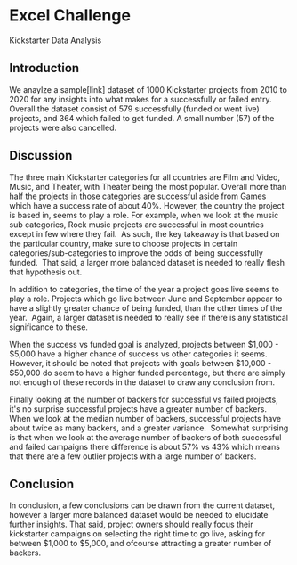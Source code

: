 # Excel Challenge

Kickstarter Data Analysis

## Introduction

We anaylze a sample[link] dataset of 1000 Kickstarter projects from 2010 to 2020 for any insights into what makes for a successfully or failed entry. Overall the dataset consist of 579 successfully (funded or went live) projects, and 364 which failed to get funded. A small number (57) of the projects were also cancelled.

## Discussion

The three main Kickstarter categories for all countries are Film and Video, Music, and Theater, with Theater being the most popular. Overall more than half the projects in those categories are successful aside from Games which have a success rate of about 40%. However, the country the project is based in, seems to play a role. For example, when we look at the music sub categories, Rock music projects are successful in most countries except in few where they fail.  As such, the key takeaway is that based on the particular country, make sure to choose projects in certain categories/sub-categories to improve the odds of being successfully funded.  That said, a larger more balanced dataset is needed to really flesh that hypothesis out.  

In addition to categories, the time of the year a project goes live seems to play a role. Projects which go live between June and September appear to have a slightly greater chance of being funded, than the other times of the year.  Again, a larger dataset is needed to really see if there is any statistical significance to these.

When the success vs funded goal is analyzed, projects between $1,000 - $5,000 have a higher chance of success vs other categories it seems.  However, it should be noted that projects with goals between $10,000 - $50,000 do seem to have a higher funded percentage, but there are simply not enough of these records in the dataset to draw any conclusion from.   

Finally looking at the number of backers for successful vs failed projects, it's no surprise successful projects have a greater number of backers. When we look at the median number of backers, successful projects have about twice as many backers, and a greater variance.  Somewhat surprising is that when we look at the average number of backers of both successful and failed campaigns there difference is about 57% vs 43% which means that there are a few outlier projects with a large number of backers.

## Conclusion

In conclusion, a few conclusions can be drawn from the current dataset, however a larger more balanced dataset would be needed to elucidate further insights. That said, project owners should really focus their kickstarter campaigns on selecting the right time to go live, asking for between $1,000 to $5,000, and ofcourse attracting a greater number of backers.
